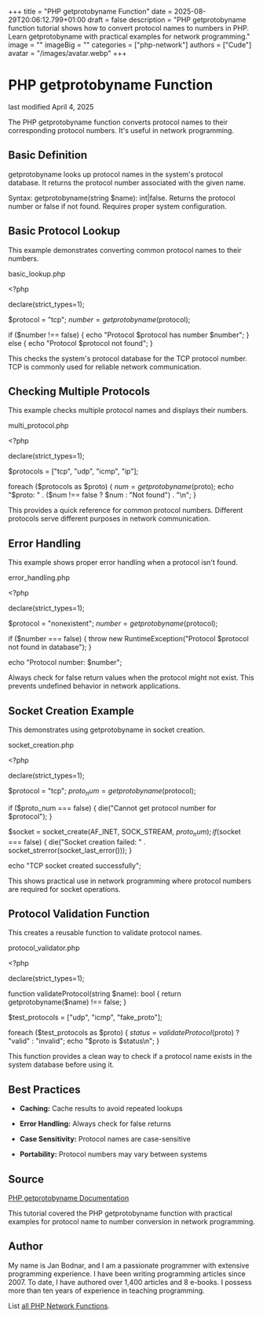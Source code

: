 +++
title = "PHP getprotobyname Function"
date = 2025-08-29T20:06:12.799+01:00
draft = false
description = "PHP getprotobyname function tutorial shows how to convert protocol names to numbers in PHP. Learn getprotobyname with practical examples for network programming."
image = ""
imageBig = ""
categories = ["php-network"]
authors = ["Cude"]
avatar = "/images/avatar.webp"
+++

# PHP getprotobyname Function

last modified April 4, 2025

The PHP getprotobyname function converts protocol names to their
corresponding protocol numbers. It's useful in network programming.

## Basic Definition

getprotobyname looks up protocol names in the system's protocol
database. It returns the protocol number associated with the given name.

Syntax: getprotobyname(string $name): int|false. Returns the
protocol number or false if not found. Requires proper system configuration.

## Basic Protocol Lookup

This example demonstrates converting common protocol names to their numbers.

basic_lookup.php
  

&lt;?php

declare(strict_types=1);

$protocol = "tcp";
$number = getprotobyname($protocol);

if ($number !== false) {
    echo "Protocol $protocol has number $number";
} else {
    echo "Protocol $protocol not found";
}

This checks the system's protocol database for the TCP protocol number.
TCP is commonly used for reliable network communication.

## Checking Multiple Protocols

This example checks multiple protocol names and displays their numbers.

multi_protocol.php
  

&lt;?php

declare(strict_types=1);

$protocols = ["tcp", "udp", "icmp", "ip"];

foreach ($protocols as $proto) {
    $num = getprotobyname($proto);
    echo "$proto: " . ($num !== false ? $num : "Not found") . "\n";
}

This provides a quick reference for common protocol numbers. Different
protocols serve different purposes in network communication.

## Error Handling

This example shows proper error handling when a protocol isn't found.

error_handling.php
  

&lt;?php

declare(strict_types=1);

$protocol = "nonexistent";
$number = getprotobyname($protocol);

if ($number === false) {
    throw new RuntimeException("Protocol $protocol not found in database");
}

echo "Protocol number: $number";

Always check for false return values when the protocol might not exist.
This prevents undefined behavior in network applications.

## Socket Creation Example

This demonstrates using getprotobyname in socket creation.

socket_creation.php
  

&lt;?php

declare(strict_types=1);

$protocol = "tcp";
$proto_num = getprotobyname($protocol);

if ($proto_num === false) {
    die("Cannot get protocol number for $protocol");
}

$socket = socket_create(AF_INET, SOCK_STREAM, $proto_num);
if ($socket === false) {
    die("Socket creation failed: " . socket_strerror(socket_last_error()));
}

echo "TCP socket created successfully";

This shows practical use in network programming where protocol numbers
are required for socket operations.

## Protocol Validation Function

This creates a reusable function to validate protocol names.

protocol_validator.php
  

&lt;?php

declare(strict_types=1);

function validateProtocol(string $name): bool {
    return getprotobyname($name) !== false;
}

$test_protocols = ["udp", "icmp", "fake_proto"];

foreach ($test_protocols as $proto) {
    $status = validateProtocol($proto) ? "valid" : "invalid";
    echo "$proto is $status\n";
}

This function provides a clean way to check if a protocol name exists
in the system database before using it.

## Best Practices

- **Caching:** Cache results to avoid repeated lookups

- **Error Handling:** Always check for false returns

- **Case Sensitivity:** Protocol names are case-sensitive

- **Portability:** Protocol numbers may vary between systems

## Source

[PHP getprotobyname Documentation](https://www.php.net/manual/en/function.getprotobyname.php)

This tutorial covered the PHP getprotobyname function with practical
examples for protocol name to number conversion in network programming.

## Author

My name is Jan Bodnar, and I am a passionate programmer with extensive
programming experience. I have been writing programming articles since 2007.
To date, I have authored over 1,400 articles and 8 e-books. I possess more
than ten years of experience in teaching programming.

List [all PHP Network Functions](/php/#php-network).